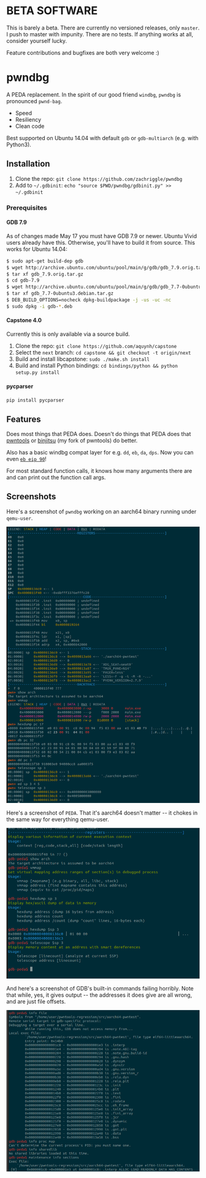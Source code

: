 # BETA SOFTWARE

This is barely a beta.  There are currently no versioned releases, only `master`.  I push to master with impunity.  There are no tests.  If anything works at all, consider yourself lucky.

Feature contributions and bugfixes are both very welcome :)

# pwndbg

A PEDA replacement.  In the spirit of our good friend `windbg`, `pwndbg` is pronounced `pwnd-bag`.

- Speed
- Resiliency
- Clean code

Best supported on Ubuntu 14.04 with default `gdb` or `gdb-multiarch` (e.g. with Python3).

## Installation

1. Clone the repo: `git clone https://github.com/zachriggle/pwndbg`
2. Add to `~/.gdbinit`: `echo "source $PWD/pwndbg/gdbinit.py" >> ~/.gdbinit`

### Prerequisites

#### GDB 7.9

As of changes made May 17 you must have GDB 7.9 or newer.  Ubuntu Vivid users already have this.  Otherwise, you'll have to build it from source.  This works for Ubuntu 14.04:

```sh
$ sudo apt-get build-dep gdb
$ wget http://archive.ubuntu.com/ubuntu/pool/main/g/gdb/gdb_7.9.orig.tar.gz
$ tar xf gdb_7.9.orig.tar.gz
$ cd gdb-7.9
$ wget http://archive.ubuntu.com/ubuntu/pool/main/g/gdb/gdb_7.7-0ubuntu3.debian.tar.gz
$ tar xf gdb_7.7-0ubuntu3.debian.tar.gz
$ DEB_BUILD_OPTIONS=nocheck dpkg-buildpackage -j -us -uc -nc
$ sudo dpkg -i gdb-*.deb
```

#### Capstone 4.0

Currently this is only available via a source build.

1. Clone the repo: `git clone https://github.com/aquynh/capstone`
2. Select the `next` branch: `cd capstone && git checkout -t origin/next`
3. Build and install libcapstone: `sudo ./make.sh install`
4. Build and install Python bindings: `cd bindings/python && python setup.py install`

#### pycparser

`pip install pycparser`

## Features

Does most things that PEDA does.  Doesn't do things that PEDA does that [pwntools](https://github.com/Gallopsled/pwntools) or [binjitsu](https://binjit.su) (my fork of pwntools) do better.

Also has a basic windbg compat layer for e.g. `dd`, `eb`, `da`, `dps`.  Now you can even [`eb eip 90`](https://twitter.com/ebeip90)!

For most standard function calls, it knows how many arguments there are and can print out the function call args.

## Screenshots

Here's a screenshot of `pwndbg` working on an aarch64 binary running under `qemu-user`.

![a](caps/a.png?raw=1)

Here's a screenshot of `PEDA`.  That it's aarch64 doesn't matter -- it chokes in the same way for everything qemu-user.

![c](caps/b.png?raw=1)

And here's a screenshot of GDB's built-in commands failing horribly.  Note that while, yes, it gives output -- the addresses it does give are all wrong, and are just file offsets.

![c](caps/c.png?raw=1)
